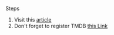 Steps
1. Visit this [article](https://dev.to/finallynero/generating-pdf-documents-in-react-using-react-pdf-4ka7)
2. Don't forget to register TMDB [this Link](https://developers.themoviedb.org/3/getting-started/introduction)